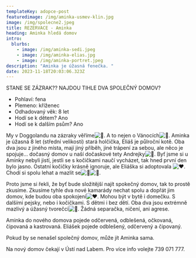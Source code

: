 ```yaml
---
templateKey: adopce-post
featuredimage: /img/aminka-usmev-klin.jpg
image: /img/spolecne2.jpeg
title: REZERVACE - Aminka
heading: Aminka hledá domov
intro:
  blurbs:
    - image: /img/aminka-sedi.jpeg
    - image: /img/aminka-elias.jpg
    - image: /img/aminka-portret.jpeg
description: "Aminka je úžasná fenečka. "
date: 2023-11-18T20:03:06.323Z
---
```

STANE SE ZÁZRAK?? NAJDOU TIHLE DVA SPOLEČNÝ DOMOV? 

* Pohlaví: fena
* Plemeno: kříženec
* Odhadovaný věk: 8 let
* Hodí se k dětem? Ano
* Hodí se k dalším psům? Ano

My v Doggolandu na zázraky věříme![🤩](https://static.xx.fbcdn.net/images/emoji.php/v9/t58/1/16/1f929.png). A to nejen o Vánocích![🎄](https://static.xx.fbcdn.net/images/emoji.php/v9/t7/1/16/1f384.png). Aminka je úžasná 8 let (střední velikosti) stará holčička, Eliáš je půlroční kotě. Oba dva jsou z jiného místa, mají jiný příběh, jiné trápení za sebou, ale něco je spojuje… dočasný domov u naší dočaskové tety Andrejky![🩷](https://static.xx.fbcdn.net/images/emoji.php/v9/t99/1/16/1fa77.png). Byť jsme si u Aminky nebyli jistí, jestli se s kočičkami naučí vycházet, tak hned první den bylo jasno. Ostatní kočičky krásně [](<>)ignoruje, ale Eliáška si adoptovala ![❤️](https://static.xx.fbcdn.net/images/emoji.php/v9/t6c/1/16/2764.png). Chodí si spolu lehat a mazlit se![🥰](https://static.xx.fbcdn.net/images/emoji.php/v9/tea/1/16/1f970.png)![🐾](https://static.xx.fbcdn.net/images/emoji.php/v9/tde/1/16/1f43e.png).

Proto jsme si řekli, že byť bude složitější najít spokečný domov, tak to prostě zkusíme. Zkusíme tyhle dva nové kamarády nechat spolu a dopřát jim domov, kde budou oba spokojení![❤️](https://static.xx.fbcdn.net/images/emoji.php/v9/t6c/1/16/2764.png). Mohou být v bytě i domečku. S dalšími pejsky, nebo i kočičkami. S dětmi i bez dětí. Oba dva jsou extrémně mazlivý a úžasný tvorečci![🥰](https://static.xx.fbcdn.net/images/emoji.php/v9/tea/1/16/1f970.png). Žádná separačka, ničení, ani agrese.

Aminka do nového domova pojede odčervená, odblešená, očkovaná, čipovaná a kastrovaná. Eliášek pojede odblešený, odčervený a čipovaný.

Pokud by se nenašel společný domov, může jít Aminka sama. 

Na nový domov čekají v Ústí nad Labem. Pro více info volejte 739 071 777.